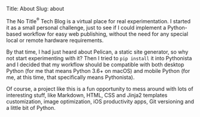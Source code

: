 Title: About 
Slug: about

The No Title<sup>®</sup> Tech Blog is a virtual place for real experimentation. I started it as a small personal challenge, just to see if I could implement a Python-based workflow for easy web publishing, without the need for any special local or remote hardware requirements.

By that time, I had just heard about Pelican, a static site generator, so why not start experimenting with it? Then I tried to `pip install` it into Pythonista and I decided that my workflow should be compatible with both desktop Python (for me that means Python 3.6+ on macOS) and mobile Python (for me, at this time, that specifically means Pythonista).

Of course, a project like this is a fun opportunity to mess around with lots of interesting stuff, like Markdown, HTML, CSS and Jinja2 templates customization, image optimization, iOS productivity apps, Git versioning and a little bit of Python.
